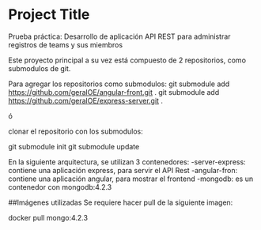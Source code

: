 # Project Title

Prueba práctica: Desarrollo  de aplicación API REST para administrar registros de teams y sus miembros


Este proyecto principal a su vez está compuesto de 2 repositorios, como submodulos de git.

Para agregar los repositorios como submodulos:
git submodule add https://github.com/geralOE/angular-front.git .
git submodule add https://github.com/geralOE/express-server.git .

ó

clonar el repositorio con los submodulos:

git submodule init
git submodule update


En la siguiente arquitectura, se utilizan 3 contenedores:
-server-express: contiene una aplicación express, para servir el API Rest
-angular-fron: contiene una aplicación angular, para mostrar el frontend
-mongodb: es un contenedor con mongodb:4.2.3




##Imágenes utilizadas
Se requiere hacer pull de la siguiente imagen:

docker pull mongo:4.2.3

